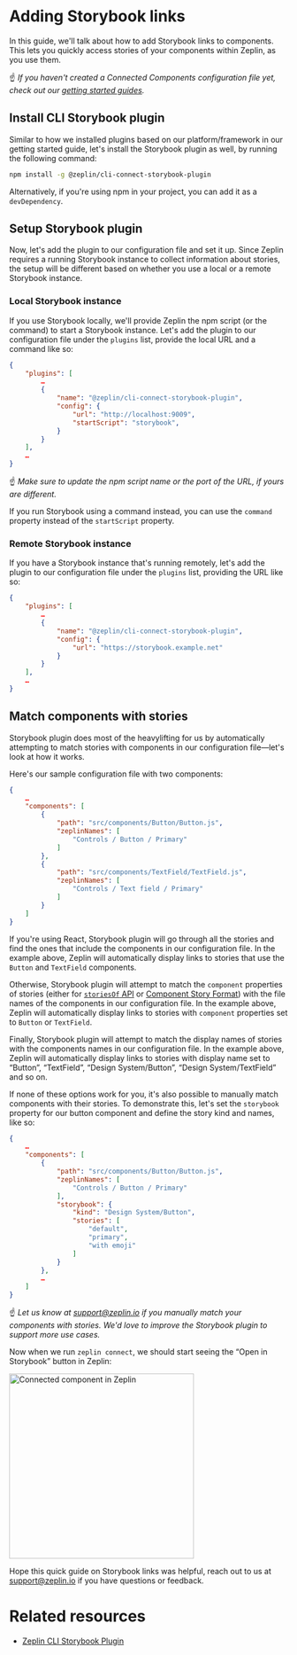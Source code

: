 # Adding Storybook links

In this guide, we'll talk about how to add Storybook links to components. This lets you quickly access stories of your components within Zeplin, as you use them.

☝️ _If you haven't created a Connected Components configuration file yet, check out our [getting started guides](/README.md#getting-started)._

## Install CLI Storybook plugin

Similar to how we installed plugins based on our platform/framework in our getting started guide, let's install the Storybook plugin as well, by running the following command:

```sh
npm install -g @zeplin/cli-connect-storybook-plugin
```

Alternatively, if you're using npm in your project, you can add it as a `devDependency`.

## Setup Storybook plugin

Now, let's add the plugin to our configuration file and set it up. Since Zeplin requires a running Storybook instance to collect information about stories, the setup will be different based on whether you use a local or a remote Storybook instance.

### Local Storybook instance

If you use Storybook locally, we'll provide Zeplin the npm script (or the command) to start a Storybook instance. Let's add the plugin to our configuration file under the `plugins` list, provide the local URL and a command like so:

```json
{
    "plugins": [
        …
        {
            "name": "@zeplin/cli-connect-storybook-plugin",
            "config": {
                "url": "http://localhost:9009",
                "startScript": "storybook",
            }
        }
    ],
    …
}
```

☝️ _Make sure to update the npm script name or the port of the URL, if yours are different._

If you run Storybook using a command instead, you can use the `command` property instead of the `startScript` property.

### Remote Storybook instance

If you have a Storybook instance that's running remotely, let's add the plugin to our configuration file under the `plugins` list, providing the URL like so:

```json
{
    "plugins": [
        …
        {
            "name": "@zeplin/cli-connect-storybook-plugin",
            "config": {
                "url": "https://storybook.example.net"
            }
        }
    ],
    …
}
```

## Match components with stories

Storybook plugin does most of the heavylifting for us by automatically attempting to match stories with components in our configuration file—let's look at how it works.

Here's our sample configuration file with two components:

```json
{
    …
    "components": [
        {
            "path": "src/components/Button/Button.js",
            "zeplinNames": [
                "Controls / Button / Primary"
            ]
        },
        {
            "path": "src/components/TextField/TextField.js",
            "zeplinNames": [
                "Controls / Text field / Primary"
            ]
        }
    ]
}
```

If you're using React, Storybook plugin will go through all the stories and find the ones that include the components in our configuration file. In the example above, Zeplin will automatically display links to stories that use the `Button` and `TextField` components.

Otherwise, Storybook plugin will attempt to match the `component` properties of stories (either for [`storiesOf` API](https://storybook.js.org/docs/formats/storiesof-api/) or [Component Story Format](https://storybook.js.org/docs/formats/component-story-format/)) with the file names of the components in our configuration file. In the example above, Zeplin will automatically display links to stories with `component` properties set to `Button` or `TextField`.

Finally, Storybook plugin will attempt to match the display names of stories with the components names in our configuration file. In the example above, Zeplin will automatically display links to stories with display name set to “Button”, “TextField”, “Design System/Button”, “Design System/TextField” and so on.

If none of these options work for you, it's also possible to manually match components with their stories. To demonstrate this, let's set the `storybook` property for our button component and define the story kind and names, like so:

```json
{
    …
    "components": [
        {
            "path": "src/components/Button/Button.js",
            "zeplinNames": [
                "Controls / Button / Primary"
            ],
            "storybook": {
                "kind": "Design System/Button",
                "stories": [
                    "default",
                    "primary",
                    "with emoji"
                ]
            }
        },
        …
    ]
}
```

☝️ _Let us know at [support@zeplin.io](mailto:support@zeplin.io) if you manually match your components with stories. We'd love to improve the Storybook plugin to support more use cases._

Now when we run `zeplin connect`, we should start seeing the “Open in Storybook” button in Zeplin:

<img src="../../img/zeplinStorybookLink.png" alt="Connected component in Zeplin" width="334" />

Hope this quick guide on Storybook links was helpful, reach out to us at [support@zeplin.io](mailto:support@zeplin.io) if you have questions or feedback.

# Related resources

- [Zeplin CLI Storybook Plugin](https://github.com/zeplin/cli-connect-storybook-plugin/blob/master/README.md)